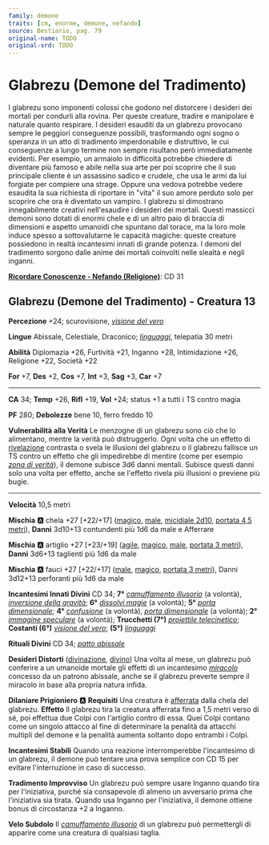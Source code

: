 ```yaml
---
family: demone
traits: [cm, enorme, demone, nefando]
source: Bestiario, pag. 79
original-name: TODO
original-srd: TODO
---
```


# Glabrezu (Demone del Tradimento)

I glabrezu sono imponenti colossi che godono nel distorcere i desideri dei mortali per condurli alla rovina. Per queste creature, tradire e manipolare è naturale quanto respirare. I desideri esauditi da un glabrezu provocano sempre le peggiori conseguenze possibili, trasformando ogni sogno o speranza in un atto di tradimento imperdonabile e distruttivo, le cui conseguenze a lungo termine non sempre risultano però immediatamente evidenti. Per esempio, un armaiolo in difficoltà potrebbe chiedere di diventare più famoso e abile nella sua arte per poi scoprire che il suo principale cliente è un assassino sadico e crudele, che usa le armi da lui forgiate per compiere una strage. Oppure una vedova potrebbe vedere esaudita la sua richiesta di riportare in "vita" il suo amore perduto solo per scoprire che ora è diventato un vampiro. I glabrezu si dimostrano innegabilmente creativi nell'esaudire i desideri dei mortali. Questi massicci demoni sono dotati di enormi chele e di un altro paio di braccia di dimensioni e aspetto umanoidi che spuntano dal torace, ma la loro mole induce spesso a sottovaIutarne le capacità magiche: queste creature possiedono in realtà incantesimi innati di grande potenza. I demoni del tradimento sorgono dalle anime dei mortali coinvolti nelle slealtà e negli inganni.

**[Ricordare Conoscenze - Nefando (Religione)](/azioni/ricordare-conoscenze)**: CD 31

## Glabrezu (Demone del Tradimento) - Creatura 13

**Percezione** +24; scurovisione, *[visione del vero](/incantesimi/visione-del-vero)*

**Lingue** Abissale, Celestiale, Draconico; *[linguaggi](/incantesimi/linguaggi)*, telepatia 30 metri

**Abilità** Diplomazia +26, Furtività +21, Inganno +28, Intimidazione +26, Religione +22, Società +22

**For** +7, **Des** +2, **Cos** +7, **Int** +3, **Sag** +3, **Car** +7

***

**CA** 34; **Temp** +26, **Rifl** +19, **Vol** +24; status +1 a tutti i TS contro magia

**PF** 280; **Debolezze** bene 10, ferro freddo 10

**Vulnerabilità alla Verità** Le menzogne di un glabrezu sono ciò che lo alimentano, mentre la verità può distruggerlo. Ogni volta che un effetto di [rivelazione](/tratti/rivelazione) contrasta o svela le illusioni del glabrezu o il glabrezu fallisce un TS contro un effetto che gli impedirebbe di mentire (come per esempio *[zona di verità](/incantesimi/zona-di-verita)*), il demone subisce 3d6 danni mentali. Subisce questi danni solo una volta per effetto, anche se l'effetto rivela più illusioni o previene più bugie.

***

**Velocità** 10,5 metri

**Mischia** :a: chela +27 \[+22/+17] ([magico](/tratti/magico), [male](/tratti/male), [micidiale 2d10](/tratti/micidiale), [portata 4,5 metri](/tratti/portata)), **Danni** 3d10+13 contundenti più 1d6 da male e Afferrare

**Mischia** :a: artiglio +27 \[+23/+19] ([agile](/tratti/agile), [magico](/tratti/magico), [male](/tratti/male), [portata 3 metri](/tratti/portata)), **Danni** 3d6+13 taglienti più 1d6 da male

**Mischia** :a: fauci +27 \[+22/+17] ([male](/tratti/male), [magico](/tratti/magico), [portata 3 metri](/tratti/portata)), Danni 3d12+13 perforanti più 1d6 da male

**Incantesimi Innati Divini** CD 34; **7°** *[camuffamento illusorio](/incantesimi/camuffamento-illusorio)* (a volontà), *[inversione della gravità](/incantesimi/inversione-della-gravita)*; **6°** *[dissolvi magie](/incantesimi/dissolvi-magie)* (a volontà); **5°** *[porta dimensionale](/incantesimi/porta-dimensionale)*; **4°** *[confusione](/incantesimi/confusione)* (a volontà), *[porta dimensionale](/incantesimi/porta-dimensionale)* (a volontà); **2°** *[immagine speculare](/incantesimi/immagine-speculare)* (a volontà); **Trucchetti (7°)** *[proiettile telecinetico](/incantesimi/proiettile-telecinetico)*; **Costanti (6°)** *[visione del vero](/incantesimi/visione-del-vero)*; **(5°)** *[linguaggi](/incantesimi/linguaggi)*

**Rituali Divini** CD 34; *[patto abissale](/incantesimi/rituali)*

**Desideri Distorti** ([divinazione](/tratti/divinazione), [divino](/tratti/divino)) Una volta al mese, un glabrezu può conferire a un umanoide mortale gli effetti di un incantesimo *[miracolo](/incantesimi/miracolo)* concesso da un patrono abissale, anche se il glabrezu preverte sempre il miracolo in base alla propria natura infida.

**Dilaniare Prigioniero** :a: **Requisiti** Una creatura è [afferrata](/condizioni/afferrato) dalla chela del glabrezu. **Effetto** Il glabrezu tira la creatura afferrata fino a 1,5 metri verso di sé, poi effettua due Colpi con l'artiglio contro di essa. Quei Colpi contano come un singolo attacco al fine di determinare la penalità da attacchi multipli del demone e la penalità aumenta soltanto dopo entrambi i Colpi.

**Incantesimi Stabili** Quando una reazione interromperebbe l'incantesimo di un glabrezu, il demone può tentare una prova semplice con CD 15 per evitare l'interruzione in caso di successo.

**Tradimento Improvviso** Un glabrezu può sempre usare Inganno quando tira per l'iniziativa, purché sia consapevole di almeno un avversario prima che l'iniziativa sia tirata. Quando usa Inganno per l'iniziativa, il demone ottiene bonus di circostanza +2 a Inganno.

**Velo Subdolo** Il *[camuffamento illusorio](/incantesimi/camuffamento-illusorio)* di un glabrezu può permettergli di apparire come una creatura di qualsiasi taglia.
